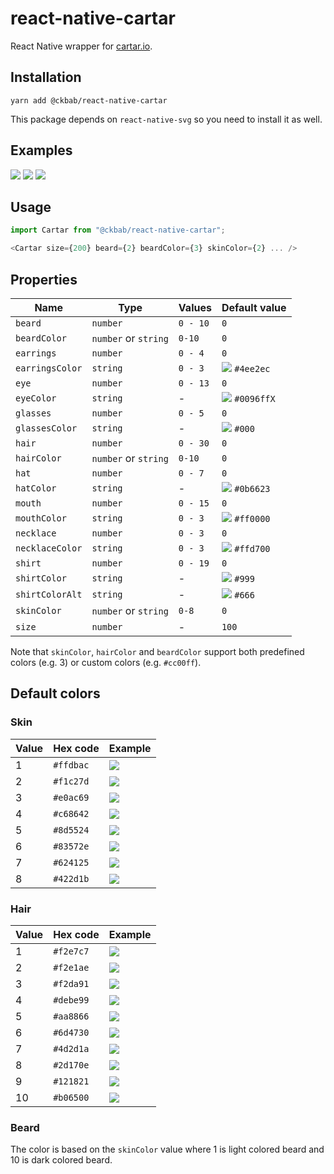 # react-native-cartar

React Native wrapper for [cartar.io](https://cartar.io).

## Installation

```
yarn add @ckbab/react-native-cartar
```

This package depends on `react-native-svg` so you need to install it as well.

## Examples

![](https://cartar.io/?hair=6&eye=5&mouth=4&beard=5&shirt=2&skin-color=5&hair-color=7&beard-color=4&shirt-color=44bd32&shirt-color-alt=2f3640&size=200)
![](https://cartar.io/?hair=2&eye=2&mouth=3&beard=2&shirt=6&skin-color=3&hair-color=5&beard-color=4&shirt-color=e84118&shirt-color-alt=fefefe&size=200)
![](https://cartar.io/?hair=9&eye=5&mouth=1&shirt=3&skin-color=7&hair-color=9&shirt-color=0984e3&shirt-color-alt=fefefe&size=200)

## Usage

```js
import Cartar from "@ckbab/react-native-cartar";

<Cartar size={200} beard={2} beardColor={3} skinColor={2} ... />
```

## Properties

| Name            | Type                 | Values   | Default value                                                    |
| --------------- | -------------------- | -------- | ---------------------------------------------------------------- |
| `beard`         | `number`             | `0 - 10` | `0`                                                              |
| `beardColor`    | `number` or `string` | `0-10`   | `0`                                                              |
| `earrings`      | `number`             | `0 - 4`  | `0`                                                              |
| `earringsColor` | `string`             | `0 - 3`  | ![](https://via.placeholder.com/16/4ee2ec/4ee2ec.png) `#4ee2ec`  |
| `eye`           | `number`             | `0 - 13` | `0`                                                              |
| `eyeColor`      | `string`             | -        | ![](https://via.placeholder.com/16/0096ff/0096ff.png) `#0096ffX` |
| `glasses`       | `number`             | `0 - 5`  | `0`                                                              |
| `glassesColor`  | `string`             | -        | ![](https://via.placeholder.com/16/000/000.png) `#000`           |
| `hair`          | `number`             | `0 - 30` | `0`                                                              |
| `hairColor`     | `number` or `string` | `0-10`   | `0`                                                              |
| `hat`           | `number`             | `0 - 7`  | `0`                                                              |
| `hatColor`      | `string`             | -        | ![](https://via.placeholder.com/16/0b6623/0b6623.png) `#0b6623`  |
| `mouth`         | `number`             | `0 - 15` | `0`                                                              |
| `mouthColor`    | `string`             | `0 - 3`  | ![](https://via.placeholder.com/16/ff0000/ff0000.png) `#ff0000`  |
| `necklace`      | `number`             | `0 - 3`  | `0`                                                              |
| `necklaceColor` | `string`             | `0 - 3`  | ![](https://via.placeholder.com/16/ffd700/ffd700.png) `#ffd700`  |
| `shirt`         | `number`             | `0 - 19` | `0`                                                              |
| `shirtColor`    | `string`             | -        | ![](https://via.placeholder.com/16/999/999.png) `#999`           |
| `shirtColorAlt` | `string`             | -        | ![](https://via.placeholder.com/16/666/666.png) `#666`           |
| `skinColor`     | `number` or `string` | `0-8`    | `0`                                                              |
| `size`          | `number`             | -        | `100`                                                            |

Note that `skinColor`, `hairColor` and `beardColor` support both predefined colors (e.g. 3) or custom colors (e.g. `#cc00ff`).

## Default colors

### Skin

| Value | Hex code  | Example                                               |
| ----- | --------- | ----------------------------------------------------- |
| 1     | `#ffdbac` | ![](https://via.placeholder.com/16/ffdbac/ffdbac.png) |
| 2     | `#f1c27d` | ![](https://via.placeholder.com/16/f1c27d/f1c27d.png) |
| 3     | `#e0ac69` | ![](https://via.placeholder.com/16/e0ac69/e0ac69.png) |
| 4     | `#c68642` | ![](https://via.placeholder.com/16/c68642/c68642.png) |
| 5     | `#8d5524` | ![](https://via.placeholder.com/16/8d5524/8d5524.png) |
| 6     | `#83572e` | ![](https://via.placeholder.com/16/83572e/83572e.png) |
| 7     | `#624125` | ![](https://via.placeholder.com/16/624125/624125.png) |
| 8     | `#422d1b` | ![](https://via.placeholder.com/16/422d1b/422d1b.png) |

### Hair

| Value | Hex code  | Example                                               |
| ----- | --------- | ----------------------------------------------------- |
| 1     | `#f2e7c7` | ![](https://via.placeholder.com/16/f2e7c7/f2e7c7.png) |
| 2     | `#f2e1ae` | ![](https://via.placeholder.com/16/f2e1ae/f2e1ae.png) |
| 3     | `#f2da91` | ![](https://via.placeholder.com/16/f2da91/f2da91.png) |
| 4     | `#debe99` | ![](https://via.placeholder.com/16/debe99/debe99.png) |
| 5     | `#aa8866` | ![](https://via.placeholder.com/16/aa8866/aa8866.png) |
| 6     | `#6d4730` | ![](https://via.placeholder.com/16/6d4730/6d4730.png) |
| 7     | `#4d2d1a` | ![](https://via.placeholder.com/16/4d2d1a/4d2d1a.png) |
| 8     | `#2d170e` | ![](https://via.placeholder.com/16/2d170e/2d170e.png) |
| 9     | `#121821` | ![](https://via.placeholder.com/16/121821/121821.png) |
| 10    | `#b06500` | ![](https://via.placeholder.com/16/b06500/b06500.png) |

### Beard

The color is based on the `skinColor` value where 1 is light colored beard and 10 is dark colored beard.
